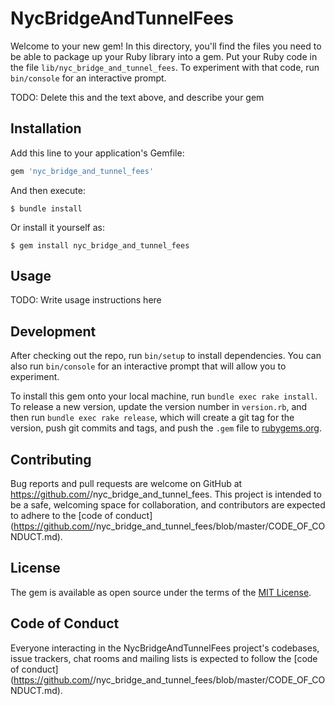 # NycBridgeAndTunnelFees

Welcome to your new gem! In this directory, you'll find the files you need to be able to package up your Ruby library into a gem. Put your Ruby code in the file `lib/nyc_bridge_and_tunnel_fees`. To experiment with that code, run `bin/console` for an interactive prompt.

TODO: Delete this and the text above, and describe your gem

## Installation

Add this line to your application's Gemfile:

```ruby
gem 'nyc_bridge_and_tunnel_fees'
```

And then execute:

    $ bundle install

Or install it yourself as:

    $ gem install nyc_bridge_and_tunnel_fees

## Usage

TODO: Write usage instructions here

## Development

After checking out the repo, run `bin/setup` to install dependencies. You can also run `bin/console` for an interactive prompt that will allow you to experiment.

To install this gem onto your local machine, run `bundle exec rake install`. To release a new version, update the version number in `version.rb`, and then run `bundle exec rake release`, which will create a git tag for the version, push git commits and tags, and push the `.gem` file to [rubygems.org](https://rubygems.org).

## Contributing

Bug reports and pull requests are welcome on GitHub at https://github.com/<github username>/nyc_bridge_and_tunnel_fees. This project is intended to be a safe, welcoming space for collaboration, and contributors are expected to adhere to the [code of conduct](https://github.com/<github username>/nyc_bridge_and_tunnel_fees/blob/master/CODE_OF_CONDUCT.md).


## License

The gem is available as open source under the terms of the [MIT License](https://opensource.org/licenses/MIT).

## Code of Conduct

Everyone interacting in the NycBridgeAndTunnelFees project's codebases, issue trackers, chat rooms and mailing lists is expected to follow the [code of conduct](https://github.com/<github username>/nyc_bridge_and_tunnel_fees/blob/master/CODE_OF_CONDUCT.md).
